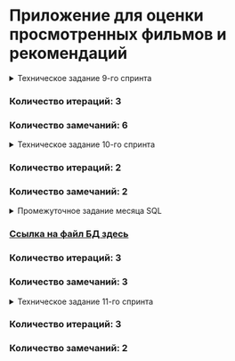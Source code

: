 # Приложение для оценки просмотренных фильмов и рекомендаций
<details>
 <summary>Техническое задание 9-го спринта</summary>

Представьте, что после изучения сложной темы и успешного выполнения всех заданий вы решили отдохнуть и провести вечер за просмотром фильма. Вкусная еда уже готовится, любимый плед уютно свернулся на кресле — а вы всё ещё не выбрали, что же посмотреть!

Фильмов много — и с каждым годом становится всё больше. Чем их больше, тем больше разных оценок. Чем больше оценок, тем сложнее сделать выбор. Однако не время сдаваться! Вы напишете бэкенд для сервиса, который будет работать с фильмами и оценками пользователей, а также возвращать топ-5 фильмов, рекомендованных к просмотру. Теперь ни вам, ни вашим друзьям не придётся долго размышлять, что посмотреть вечером.

В этом спринте вы начнёте с малого, но очень важного: создадите каркас Spring Boot приложения `Filmorate` (от англ. film — «фильм» и rate — «оценивать»). В дальнейшем сервис будет обогащаться новым функционалом и с каждым спринтом становиться лучше благодаря вашим знаниям о Java. Скорее вперёд!
## Предварительная настройка проекта
В репозитории создайте ветку `controllers-films-users`. Разработку решения для первого спринта нужно вести в ней. Репозиторий при этом должен быть публичным.

Создайте заготовку проекта с помощью Spring Initializr. Некоторые параметры вы найдёте в этой таблице, остальные заполните самостоятельно.

### Параметр/Значение
 * Group (организация)/ru.yandex.practicum
 * Artifact (артефакт)/filmorate
 * Name (название проекта)/filmorate
 * Dependencies (зависимости)/Spring Web

Ура! Проект сгенерирован. Теперь можно шаг за шагом реализовать приложение.

## Модели данных

Создайте пакет `model`. Добавьте в него два класса — `Film` и `User`. Это классы — модели данных приложения.

У `model.Film` должны быть следующие свойства:
 * целочисленный идентификатор — `id`;
 * название — `name`;
 * описание — `description`;
 * дата релиза — `releaseDate`;
 * продолжительность фильма — `duration`.

Свойства `model.User`:
 * целочисленный идентификатор — `id`;
 * электронная почта — `email`;
 * логин пользователя — `login`;
 * имя для отображения — `name`;
 * дата рождения — `birthday`.

### Подсказка: про аннотацию @Data

Используйте аннотацию `@Data` библиотеки Lombok — с ней будет меньше работы по созданию сущностей.

## Хранение данных
Сейчас данные можно хранить в памяти приложения — так же, как вы поступили в случае с менеджером задач. Для этого используйте контроллер.

В следующих спринтах мы расскажем, как правильно хранить данные в долговременном хранилище, чтобы они не зависели от перезапуска приложения.

## REST-контроллеры

Создайте два класса-контроллера. `FilmController` будет обслуживать фильмы, а `UserController` — пользователей. Убедитесь, что созданные контроллеры соответствуют правилам REST.

Добавьте в классы-контроллеры эндпоинты с подходящим типом запроса для каждого из случаев.

Для `FilmController`:
 * добавление фильма;
 * обновление фильма;
 * получение всех фильмов.

Для `UserController`:
 * создание пользователя;
 * обновление пользователя;
 * получение списка всех пользователей.

Эндпоинты для создания и обновления данных должны также вернуть созданную или изменённую сущность.

### Подсказка: про аннотацию @RequestBody
Используйте аннотацию `@RequestBody`, чтобы создать объект из тела запроса на добавление или обновление сущности.

## Валидация

Для `Film`:
 * название не может быть пустым;
 * максимальная длина описания — 200 символов;
 * дата релиза — не раньше 28 декабря 1895 года;
 * продолжительность фильма должна быть положительной.

Для `User`:
 * электронная почта не может быть пустой и должна содержать символ @;
 * логин не может быть пустым и содержать пробелы;
 * имя для отображения может быть пустым — в таком случае будет использован логин;
 * дата рождения не может быть в будущем.

### Подсказка: как обработать ошибки

Для обработки ошибок валидации напишите новое исключение — например, `ValidationException`.

## Логирование

Добавьте логирование для операций, которые изменяют сущности — добавляют и обновляют их. Также логируйте причины ошибок — например, если валидация не пройдена. Это считается хорошей практикой.

### Подсказка: про логирование сообщений

Воспользуйтесь библиотекой `slf4j` для логирования и объявляйте логер для каждого класса — так будет сразу видно, где в коде выводится та или иная строка.

```
private final static Logger log = LoggerFactory.getLogger(Example.class);
```

Вы также можете применить аннотацию `@Slf4j` библиотеки Lombok, чтобы не создавать логер вручную.

## Тестирование

Добавьте тесты для валидации. Убедитесь, что она работает на граничных условиях.

### Подсказка: на что обратить внимание при тестировании
Проверьте, что валидация не пропускает пустые или неверно заполненные поля. Посмотрите, как контроллер реагирует на пустой запрос.

## Проверьте себя

Так как у вашего API пока нет интерфейса, вы будете взаимодействовать с ним через веб-клиент. Мы подготовили набор тестовых данных — Postman коллекцию.
С её помощью вы сможете протестировать ваше API: [postman.json](https://github.com/yandex-praktikum/java-filmorate/blob/controllers-films-users/postman/sprint.json)

## Дополнительное задание*

А теперь необязательное задание для самых смелых! Валидация, которую мы предлагаем реализовать в основном задании, — базовая.
Она не покрывает всех возможных ошибок. Например, всё ещё можно создать пользователя с такой электронной почтой: `это-неправильный?эмейл@`.

В Java есть инструменты для проверки корректности различных данных. С помощью аннотаций можно задать ограничения, которые будут проверяться автоматически.
Для этого добавьте в описание сборки проекта следующую зависимость.

```
<dependency>
    <groupId>org.springframework.boot</groupId>
    <artifactId>spring-boot-starter-validation</artifactId>
</dependency> 
```

Теперь вы можете применить аннотацию `@NotNull` к полю класса-модели для проверки на `null`, `@NotBlank` — для проверки на пустую строку, `@Email` — для проверки на соответствие формату электронного адреса.
Полный список доступных аннотаций можно найти в [документации](https://docs.jboss.org/hibernate/beanvalidation/spec/2.0/api/javax/validation/constraints/package-summary.html).

Чтобы Spring не только преобразовал тело запроса в соответствующий класс, но и проверил корректность переданных данных, вместе с аннотацией `@RequestBody` нужно использовать аннотацию `@Valid`.
```
public createUser(@Valid @RequestBody User user) 
```

</details>

### Количество итераций: 3
### Количество замечаний: 6

<details>
<summary>Техническое задание 10-го спринта</summary>

Настало время улучшить `Filmorate`. Чтобы составлять рейтинг фильмов, нужны отзывы пользователей. А для улучшения рекомендаций по просмотру хорошо бы объединить пользователей в комьюнити.

По итогам прошлого спринта у вас получилась заготовка приложения. Программа может принимать, обновлять и возвращать пользователей и фильмы.
В этот раз улучшим API приложения до соответствия REST, а также изменим архитектуру приложения с помощью внедрения зависимостей.

## Наводим порядок в репозитории

Для начала убедитесь в том, что ваша работа за предыдущий спринт слита с главной веткой `main`. Создайте новую ветку, которая будет называться `add-friends-likes`.
Название ветки важно сохранить, потому что оно влияет на запуск тестов в GitHub.

### Подсказка: про работу в Git

Для слияния веток используйте команду `merge`.

## Архитектура

Начнём с переработки архитектуры. Сейчас вся логика приложения спрятана в контроллерах — изменим это. Вынесите хранение данных о фильмах и пользователях в отдельные классы. Назовём их «хранилищами» (англ. storage) — так будет сразу понятно, что они делают.

 * Создайте интерфейсы `FilmStorage` и `UserStorage`, в которых будут определены методы добавления, удаления и модификации объектов.
 * Создайте классы `InMemoryFilmStorage` и `InMemoryUserStorage`, имплементирующие новые интерфейсы, и перенесите туда всю логику хранения, обновления и поиска объектов.
 * Добавьте к `InMemoryFilmStorage` и `InMemoryUserStorage` аннотацию `@Component`, чтобы впоследствии пользоваться внедрением зависимостей и передавать хранилища сервисам.

### Подсказка: про структуру проекта

Чтобы объединить хранилища, создайте новый пакет `storage`. В нём будут только классы и интерфейсы, имеющие отношение к хранению данных. Например, `ru.yandex.filmorate.storage.film.FilmStorage`.

## Новая логика

Пока у приложения нет никакой бизнес-логики, кроме валидации сущностей. Обеспечим возможность пользователям добавлять друг друга в друзья и ставить фильмам лайки.

 * Создайте `UserService`, который будет отвечать за такие операции с пользователями, как добавление в друзья, удаление из друзей, вывод списка общих друзей. Пока пользователям не надо одобрять заявки в друзья — добавляем сразу. То есть если Лена стала другом Саши, то это значит, что Саша теперь друг Лены.
 * Создайте `FilmService`, который будет отвечать за операции с фильмами, — добавление и удаление лайка, вывод 10 наиболее популярных фильмов по количеству лайков. Пусть пока каждый пользователь может поставить лайк фильму только один раз.
 * Добавьте к ним аннотацию `@Service` — тогда к ним можно будет получить доступ из контроллера.

### Подсказка: ещё про структуру

По аналогии с хранилищами, объедините бизнес-логику в пакет `service`.

### Подсказка: про список друзей и лайки

Есть много способов хранить информацию о том, что два пользователя являются друзьями. Например, можно создать свойство `friends` в классе пользователя, которое будет содержать список его друзей. Вы можете использовать такое решение или придумать своё.

Для того чтобы обеспечить уникальность значения (мы не можем добавить одного человека в друзья дважды), проще всего использовать для хранения `Set<Long>` c id друзей. Таким же образом можно обеспечить условие «один пользователь — один лайк» для оценки фильмов.

## Зависимости

Переделайте код в контроллерах, сервисах и хранилищах под использование внедрения зависимостей.

 * Используйте аннотации `@Service`, `@Component`, `@Autowired`. Внедряйте зависимости через конструкторы классов.
 * Классы-сервисы должны иметь доступ к классам-хранилищам. Убедитесь, что сервисы зависят от интерфейсов классов-хранилищ, а не их реализаций. Таким образом в будущем будет проще добавлять и использовать новые реализации с другим типом хранения данных.
 * Сервисы должны быть внедрены в соответствующие контроллеры.

### Подсказка: @Service vs @Component

`@Component` — аннотация, которая определяет класс как управляемый Spring. Такой класс будет добавлен в контекст приложения при сканировании.
`@Service` не отличается по поведению, но обозначает более узкий спектр классов — такие, которые содержат в себе бизнес-логику и, как правило, не хранят состояние.

## Полный REST

Дальше стоит заняться контроллерами и довести API до соответствия REST.

 * С помощью аннотации `@PathVariable` добавьте возможность получать каждый фильм и данные о пользователях по их уникальному идентификатору: `GET .../users/{id}`.
 * Добавьте методы, позволяющие пользователям добавлять друг друга в друзья, получать список общих друзей и лайкать фильмы. Проверьте, что все они работают корректно.
   * `PUT /users/{id}/friends/{friendId}` — добавление в друзья.
   * `DELETE /users/{id}/friends/{friendId}` — удаление из друзей.
   * `GET /users/{id}/friends` — возвращаем список пользователей, являющихся его друзьями.
   * `GET /users/{id}/friends/common/{otherId}` — список друзей, общих с другим пользователем.
   * `PUT /films/{id}/like/{userId}` — пользователь ставит лайк фильму.
   * `DELETE /films/{id}/like/{userId}` — пользователь удаляет лайк.
   * `GET /films/popular?count={count}` — возвращает список из первых `count` фильмов по количеству лайков. Если значение параметра `count` не задано, верните первые 10.
 * Убедитесь, что ваше приложение возвращает корректные HTTP-коды.
   * 400 — если ошибка валидации: `ValidationException`;
   * 404 — для всех ситуаций, если искомый объект не найден;
   * 500 — если возникло исключение.

### Подсказка

Настройте `ExceptionHandler` для централизованной обработки ошибок.

## Тестирование

Убедитесь, что приложение работает, — протестируйте его с помощью Postman:
[postman.json.](https://github.com/yandex-praktikum/java-filmorate/blob/add-friends-likes/postman/sprint.json)


</details>

### Количество итераций: 2
### Количество замечаний: 2

<details>
 <summary>Промежуточное задание месяца SQL</summary>

## Задание для взаимопроверки

Сейчас `Filmorate` хранит все данные в своей памяти.
Это приводит к тому, что при перезапуске приложения его история и настройки сбрасываются. Вряд ли это обрадует пользователей!

Итак, нам нужно, чтобы данные:

 * были доступны всегда,
 * находились в актуальном состоянии.

А ещё важно, чтобы пользователи могли получать их быстро. Для этого вся информация должна храниться в базе данных.

В этом задании вы будете проектировать базу данных для проекта, основываясь на уже существующей функциональности.
Вносить какие-либо изменения в код не потребуется.


Готовое решение отправьте своему партнёру по взаимопроверке из группы.

Если ваша работа не пройдёт проверку одногруппником, то ревьюер потратит одну попытку сдачи финального задания
следующего спринта на проверку ER диаграммы, и у вас будет меньше попыток сдачи проекта `Filmorate`.

## Как проходит взаимопроверка

### Загрузите решение
Начните с загрузки файла с решением в ваш репозиторий на GitHub. Затем пригласите партнёра по взаимопроверке в
приватный репозиторий — сделать это можно через меню Collaboration (англ. «сотрудничество»).
Откройте настройки репозитория и введите логин партнёра: Settings → Repositories → Manage access → Invite a collaborator.
Теперь отправьте ссылку на ваше решение одногруппнику в Пачке.

⚠️ Решение нужно отправить не позднее указанного дедлайна. Когда проверка будет выполнена, не
забудьте исключить одногруппника из репозитория — иначе у него останется полный доступ.

## Проверьте работу одногруппника

Вы получили ссылку на репозиторий одногруппника — теперь можно оставлять комментарии к коду. Убедитесь,
что код отвечает требованиям задания и code style, принятому в Практикуме.

Ревью — ответственная задача. Представьте себя на месте другого студента и подумайте, какая обратная связь была
бы наиболее полезна для него.

Идеальный комментарий содержит:
 1. Мягкие формулировки. Постарайтесь не использовать слово «нужно» (альтернатива — «лучше») и повелительное наклонение
(«сделай»). Лучше не перекладывать работу кода на его автора — «этот код делает» вместо «ты делаешь».
 2. Развёрнутые объяснения.
 3. Обоснование необходимости другого решения.
 4. Встречные предложения — как сделать лучше.
 5. Поясняющие ссылки на статьи и обсуждения.

Например: "Здесь лучше использовать вот это — оно реализует такой-то функционал. А то работает медленнее.
[Пример кода. Поясняющая ссылка.]"

## Оцените обратную связь

По результатам ревью оцените, насколько полезные комментарии вы получили. Это поможет вашему партнёру быть более
конструктивным ревьюером.

Поделиться своими ощущениями от ревью вы можете в канале #java_neformal.

## Изучение теории
Прочтите следующие статьи, чтобы узнать, как проектировать базы данных:
 * [«Нормализация баз данных простыми словами»,](https://info-comp.ru/database-normalization)
 * [«Ненормализованная форма или нулевая нормальная форма (UNF) базы данных»,](https://info-comp.ru/zero-normal-form)
 * [«Первая нормальная форма (1NF) базы данных»,](https://info-comp.ru/first-normal-form)
 * [«Вторая нормальная форма (2NF) базы данных»,](https://info-comp.ru/second-normal-form)
 * [«Третья нормальная форма (3NF) базы данных».](https://info-comp.ru/third-normal-form)

Или посмотрите первые 19 минут видео
[«Нормальные формы баз данных: Объясняем на пальцах»](https://www.youtube.com/watch?v=zqQxWdTpSIA) — оно полностью дублирует статьи.

Если вам захочется бросить себе вызов, советуем прочитать статьи на английском:

 * [“What is Normalization in DBMS (SQL)? 1NF, 2NF, 3NF, BCNF Database with Example”,](https://www.guru99.com/database-normalization.html)
 * [“Normal Forms in DBMS”.](https://www.geeksforgeeks.org/normal-forms-in-dbms/)

Это поможет набрать словарь технических терминов, который пригодится вам в будущем для чтения документации.


## Доработка модели

Прежде чем приступить к созданию схемы базы данных, нужно доработать модель приложения. Сейчас сущности, с которыми
работает `Filmorate`, имеют недостаточно полей, чтобы получилось создать полноценную базу. Исправим это!

## `Film`

 1. Добавьте новое свойство — «жанр». У фильма может быть сразу несколько жанров, а у поля — несколько значений.
Например, таких:
 * Комедия.
 * Драма.
 * Мультфильм.
 * Триллер.
 * Документальный.
 * Боевик.
 2. Ещё одно свойство — рейтинг Ассоциации кинокомпаний (англ. Motion Picture Association, сокращённо МРА).
Эта оценка определяет возрастное ограничение для фильма. Значения могут быть следующими:
 * G — у фильма нет возрастных ограничений,
 * PG — детям рекомендуется смотреть фильм с родителями,
 * PG-13 — детям до 13 лет просмотр не желателен,
 * R — лицам до 17 лет просматривать фильм можно только в присутствии взрослого,
 * NC-17 — лицам до 18 лет просмотр запрещён.

## `User`

 1. Добавьте статус для связи «дружба» между двумя пользователями:
 2. неподтверждённая — когда один пользователь отправил запрос на добавление другого пользователя в друзья,
 3. подтверждённая — когда второй пользователь согласился на добавление.

## Создание схемы базы данных

Начните с таблиц для хранения пользователей и фильмов. При проектировании помните о том, что:
 * Каждый столбец таблицы должен содержать только одно значение. Хранить массивы значений или вложенные записи в столбцах нельзя.
 * Все неключевые атрибуты должны однозначно определяться ключом.
 * Все неключевые атрибуты должны зависеть только от первичного ключа, а не от других неключевых атрибутов.
 * База данных должна поддерживать бизнес-логику, предусмотренную в приложении. Подумайте о том, как будет
происходить получение всех фильмов, пользователей. А как — топ N наиболее популярных фильмов. Или список общих
друзей с другим пользователем.

Теперь нарисуйте схему базы данных. Для этого можно использовать любой из следующих инструментов:

 1. [dbdiagram.io](https://dbdiagram.io/home).
 2. [QuickDBD](https://app.quickdatabasediagrams.com/#/).
 3. [Miro](https://miro.com/ru/).
 4. [Lucidchart](https://www.lucidchart.com/pages/examples/database-design-tool).
 5. [Diagrams.net](https://app.diagrams.net/).

## Последние штрихи

Прежде чем отправлять получившуюся схему на проверку:
 1. Скачайте диаграмму в виде картинки и добавьте в репозиторий. Убедитесь, что на изображении чётко виден текст.
 2. Добавьте в файл `README.md` ссылку на файл диаграммы. Если использовать разметку markdown, то схему будет видно
непосредственно в `README.md`.
 3. Там же напишите небольшое пояснение к схеме: приложите примеры запросов для основных операций вашего приложения.

### Подсказка

Документы по разметке, которая поддерживается GitHub, лежат [здесь](https://docs.github.com/en/get-started/writing-on-github/getting-started-with-writing-and-formatting-on-github/basic-writing-and-formatting-syntax#images).

</details>

### [Ссылка на файл БД здесь](https://github.com/Chernosmaga/java-filmorate/blob/data-base-structure/data-base-diagram.svg)

### Количество итераций: 3
### Количество замечаний: 3

<details>
 <summary>Техническое задание 11-го спринта</summary>

## Организация
В этом спринте вы будете работать в новой ветке. Назовите её `add-database`.
Название ветки важно, потому что к ней привязаны тесты.

## Создание базы данных
В уроках спринта вы использовали PostgreSQL — популярную в индустрии базу данных. Однако сейчас вы будете работать с другой базой.
Она называется H2. H2 не требует отдельной установки. Её можно встроить в приложение — достаточно добавить зависимость в сборку проекта.
Использование встроенной базы данных упростит тестирование вашего приложения в GitHub.

База будет работать в двух режимах:
 * В режиме тестирования H2 будет хранить данные в памяти.
**Это позволит базе быстро запуститься на время тестов и удалить все тестовые данные после их завершения.
 * В рабочем режиме H2 будет хранить данные в файле на жёстком диске. Это не позволит рабочим данным потеряться между запусками.

Почитайте, как использовать H2 со Spring Boot, [в этой статье](https://www.baeldung.com/spring-boot-h2-database).
Далее следуйте нашей инструкции:

1. Добавьте в проект зависимости `com.h2database.h2`, `org.springframework.boot.spring-boot-starter-jdbc` и `org.springframework.boot.spring-boot-starter-test`.
2. Сконфигурируйте базу данных для рабочего режима с помощью файла настроек `application.properties`.
```
spring.sql.init.mode=always
# в jdbc-url укажите, что данные нужно сохранять в файл
spring.datasource.url=jdbc:h2:file:./db/filmorate
spring.datasource.driverClassName=org.h2.Driver
spring.datasource.username=sa
spring.datasource.password=password
```
3. Сформируйте структуру базы данных — для этого реализуйте схему, которую вы нарисовали в предыдущем спринте.
Обратите внимание: база будет работать, пока работает само приложение. 
Чтобы подключиться к БД напрямую, используйте встроенный в IntelliJ IDEA функционал или клиент DBeaver.
4. Не забудьте обновить модели данных в коде — добавьте новые поля.
5. Соберите SQL-запросы, формирующие структуру вашей базы, в отдельный файл в `src/main/resources` с названием `schema.sql` 
— так схема будет создаваться заново при каждом запуске приложения.

### Подсказка: про файл `schema.sql`
Включите в файл `schema.sql` создание таблиц. Если вам нужны некоторые данные в базе, их инициализация обычно описывается в файле `data.sql`
— создайте его там же, где и `schema.sql`.

Чтобы избежать ошибок, связанных с многократным применением скрипта к БД, добавьте условие `IF NOT EXISTS` при создании
таблиц и индексов.

## Работа с DAO
Таблицы созданы. Теперь можно заняться кодом, который будет отвечать за получение данных из базы.
1. Вам пригодятся созданные ранее интерфейсы `UserStorage` и `FilmStorage`. Напишите для них новую имплементацию — например,
`UserDbStorage` и `FilmDbStorage`. Эти классы будут DAO — объектами доступа к данным.
2. Напишите в DAO соответствующие мапперы и методы, позволяющие сохранять пользователей и фильмы в базу данных и получать их из неё.

### Подсказка: про аннотацию `@Qualifier`
Чтобы Spring мог работать с новыми компонентами и отличать их от старых хранилищ, воспользуйтесь аннотацией `@Qualifier`.
Пример её использования можно найти [в этой статье](https://www.baeldung.com/spring-qualifier-annotation).

### Подсказка: как проверить, что база данных успешно настроена
Убедитесь, что ваше приложение работает с базой данных. Создайте новый фильм и пользователя, а потом перезапустите
проект — данные должны сохраниться в базе и быть доступны после перезапуска.

### Подсказка: как реализовать CRUD-операции с использованием `JdbcTemplate`
В теме о работе с БД вы узнали, как делать выборку данных из базы с помощью SQL-запросов и JdbcTemplate.
Для реализации методов, описанных в интерфейсах хранилищ, вам также потребуется добавлять новые данные и
обновлять имеющиеся. Почитайте, как это сделать, [в этой статье](https://springframework.guru/spring-jdbctemplate-crud-operations/).

## Тестирование
Тестировать приложение вручную — трудоёмкий процесс, который сопряжён со многими ограничениями. Использовать
Postman-запросы проще, но такой способ не позволяет протестировать имплементацию методов.

Вам предстоит реализовать интеграционное тестирование (англ. integration testing). С помощью него можно проверить работу приложения с
зависимостями — например, с базой данных. Резидентная база данных обеспечит автономность ваших интеграционных тестов —
перед каждым их запуском Spring будет создавать новую, чистую БД.

Подробнее об этом виде тестирования мы расскажем в следующем модуле, но простейшую его реализацию вы выполните уже сейчас.

```
@SpringBootTest
@AutoConfigureTestDatabase
@RequiredArgsConstructor(onConstructor_ = @Autowired)
class FilmoRateApplicationTests {
    private final UserDbStorage userStorage;

    @Test
    public void testFindUserById() {

        Optional<User> userOptional = userStorage.findUserById(1);

        assertThat(userOptional)
                .isPresent()
                .hasValueSatisfying(user ->
                        assertThat(user).hasFieldOrPropertyWithValue("id", 1)
                );
    }
} 
```

Обратите внимание:

 * по аннотации `@AutoConfigureTestDatabase` Spring понимает, что перед запуском теста необходимо сконфигурировать тестовую БД вместо основной;
 * аннотация `@SpringBootTest`, которой помечается класс с тестами, говорит о том, что перед запуском этих тестов необходим запуск всего приложения;
 * аргумент аннотации `@RequiredArgsConstructor` указывает, что конструктор, созданный с помощью библиотеки Lombok, сможет
получать зависимости через механизм `@Autowired`.

Во время инициализации тестовой базы данных Spring прочитает SQL-запросы из стандартного файла `schema.sql`, который вы собрали
в начале задания, и выполнит их для текущей базы данных. Этот скрипт должен создать схему в тестовой БД.

Теперь можно написать интеграционные тесты для DAO-объектов приложения по примеру выше. С помощью них вы проверите, правильно
ли работают ваши запросы к базе данных. Убедитесь, что все публичные методы хранилища покрыты тестами.

## Доработка бизнес-логики
Осталось несколько штрихов. Добавьте в код недостающие DAO-объекты, соответствующие вашей схеме, и завершите описание
бизнес-логики. После этого протестируйте поведение программы.

Поскольку в программе появились новые сущности, то нужно обеспечить доступ к ним. Добавьте следующие эндпоинты:

1. Для получения списка всех жанров и по идентификатору.
```
 GET /genres 
 GET /genres/{id}

 // Пример возвращаемого значения
 {
   “id”: 1,
   “name”: “Комедия”
 }
```
2. Для получения жанра и рейтинга по идентификатору:
```
 GET /mpa
 GET /mpa/{id}

 // Пример возвращаемого значения
 {
   “id”: 1,
   “name”: “G”
 }
```
При создании и получении фильмов достаточно передать список идентификаторов жанров и идентификатор рейтинга.
Эти же данные должны передаваться при обновлении, создании и получении фильмов — если нужно, обновите эти эндпоинты.

И последнее небольше изменение: дружба должна стать односторонней. Это значит, что если какой-то пользователь оставил
вам заявку в друзья, то он будет в списке ваших друзей, а вы в его — нет.

### Подсказка-напоминание
Не забудьте: у пользователей `Filmorate` должна быть возможность
лайкать фильмы и добавлять друг друга в друзья с подтверждением дружбы.

## Финальный кадр
Убедитесь, что ваше приложение работает правильно. Проверьте его дополнительно с помощью тестов Postman:
[sprint.json](https://github.com/yandex-praktikum/java-filmorate/blob/add-database/postman/sprint.json).

⚠️ Эти же тесты запускаются в GitHub при создании pull request’а. Проверьте их локально, прежде чем делать pull request.

Поздравляем! У вас получилось полноценное приложение, которое умеет обрабатывать и хранить данные о пользователях и их любимых фильмах.
Выбрать что-нибудь для просмотра за ужином больше не составит труда. Вы снова на высоте. Хеппи-энд и титры!

</details>

### Количество итераций: 3
### Количество замечаний: 2
